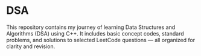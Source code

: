 # DSA
This repository contains my journey of learning Data Structures and Algorithms (DSA) using C++. It includes basic concept codes, standard problems, and solutions to selected LeetCode questions — all organized for clarity and revision.
